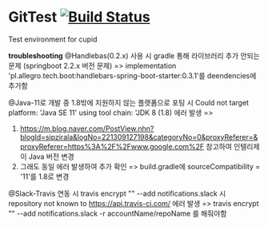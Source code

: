 # GitTest [![Build Status](https://travis-ci.org/ahj3859/GitTest.svg?branch=master)](https://travis-ci.org/ahj3859/GitTest)
Test environment for cupid

**troubleshooting**
@Handlebas(0.2.x) 사용 시 gradle 통해 라이브러리 추가 안되는 문제 (springboot 2.2.x 버전 문제)
 => implementation 'pl.allegro.tech.boot:handlebars-spring-boot-starter:0.3.1'를 deendencies에 추가함

@Java-11로 개발 중 1.8밖에 지원하지 않는 플랫폼으로 포팅 시
Could not target platform: 'Java SE 11' using tool chain: 'JDK 8 (1.8) 에러 발생
 => 
 1. https://m.blog.naver.com/PostView.nhn?blogId=sipzirala&logNo=221309127198&categoryNo=0&proxyReferer=&proxyReferer=https%3A%2F%2Fwww.google.com%2F
 참고하여 인텔리제이 Java 버전 변경
 2. 그래도 동일 에러 발생하여 추가 확인 
  => build.gradle에 sourceCompatibility = '11'를 1.8로 변경

@Slack-Travis 연동 시
travis encrypt "" --add notifications.slack 시 
repository not known to https://api.travis-ci.com/ 에러 발생
 => travis encrypt "" --add notifications.slack -r accountName/repoName 를 해줘야함